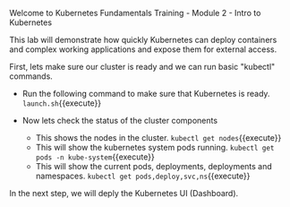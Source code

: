 Welcome to Kubernetes Fundamentals Training - Module 2 - Intro to Kubernetes

This lab will demonstrate how quickly Kubernetes can deploy containers and complex working applications and expose them for external access. 

First, lets make sure our cluster is ready and we can run basic "kubectl" commands.

- Run the following command to make sure that Kubernetes is ready. `launch.sh`{{execute}}

- Now lets check the status of the cluster components
  - This shows the nodes in the cluster. `kubectl get nodes`{{execute}}
  - This will show the kubernetes system pods running. `kubectl get pods -n kube-system`{{execute}}
  - This will show the current pods, deployments, deployments and namespaces. `kubectl get pods,deploy,svc,ns`{{execute}}

In the next step, we will deply the Kubernetes UI (Dashboard).
